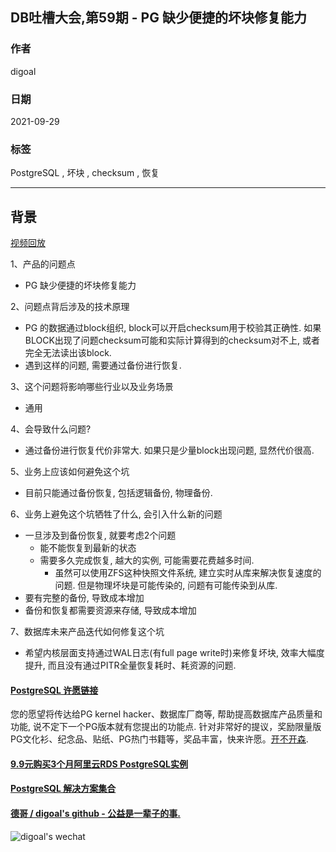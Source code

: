 ## DB吐槽大会,第59期 - PG 缺少便捷的坏块修复能力    
  
### 作者  
digoal  
  
### 日期  
2021-09-29  
  
### 标签  
PostgreSQL , 坏块 , checksum , 恢复    
  
----  
  
## 背景  
[视频回放]()  
  
1、产品的问题点  
- PG 缺少便捷的坏块修复能力    
  
2、问题点背后涉及的技术原理  
- PG 的数据通过block组织, block可以开启checksum用于校验其正确性. 如果BLOCK出现了问题checksum可能和实际计算得到的checksum对不上, 或者完全无法读出该block.  
- 遇到这样的问题, 需要通过备份进行恢复.   
  
3、这个问题将影响哪些行业以及业务场景  
- 通用  
  
4、会导致什么问题?  
- 通过备份进行恢复代价非常大. 如果只是少量block出现问题, 显然代价很高.    
  
5、业务上应该如何避免这个坑  
- 目前只能通过备份恢复, 包括逻辑备份, 物理备份.  
  
6、业务上避免这个坑牺牲了什么, 会引入什么新的问题  
- 一旦涉及到备份恢复, 就要考虑2个问题  
    - 能不能恢复到最新的状态  
    - 需要多久完成恢复, 越大的实例, 可能需要花费越多时间.   
        - 虽然可以使用ZFS这种快照文件系统, 建立实时从库来解决恢复速度的问题. 但是物理坏块是可能传染的, 问题有可能传染到从库.   
- 要有完整的备份, 导致成本增加  
- 备份和恢复都需要资源来存储, 导致成本增加  
  
7、数据库未来产品迭代如何修复这个坑  
- 希望内核层面支持通过WAL日志(有full page write时)来修复坏块, 效率大幅度提升, 而且没有通过PITR全量恢复耗时、耗资源的问题.  
    
  
#### [PostgreSQL 许愿链接](https://github.com/digoal/blog/issues/76 "269ac3d1c492e938c0191101c7238216")
您的愿望将传达给PG kernel hacker、数据库厂商等, 帮助提高数据库产品质量和功能, 说不定下一个PG版本就有您提出的功能点. 针对非常好的提议，奖励限量版PG文化衫、纪念品、贴纸、PG热门书籍等，奖品丰富，快来许愿。[开不开森](https://github.com/digoal/blog/issues/76 "269ac3d1c492e938c0191101c7238216").  
  
  
#### [9.9元购买3个月阿里云RDS PostgreSQL实例](https://www.aliyun.com/database/postgresqlactivity "57258f76c37864c6e6d23383d05714ea")
  
  
#### [PostgreSQL 解决方案集合](https://yq.aliyun.com/topic/118 "40cff096e9ed7122c512b35d8561d9c8")
  
  
#### [德哥 / digoal's github - 公益是一辈子的事.](https://github.com/digoal/blog/blob/master/README.md "22709685feb7cab07d30f30387f0a9ae")
  
  
![digoal's wechat](../pic/digoal_weixin.jpg "f7ad92eeba24523fd47a6e1a0e691b59")
  
